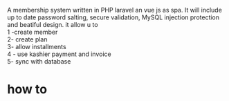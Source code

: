 A membership system written in PHP laravel an vue js as spa. It will include up to date password salting, secure validation, MySQL injection protection and beatiful design.
it allow u to <br>
 1 -create member <br>
 2- create plan <br>
 3- allow  installments <br>
 4 - use kashier payment and invoice  <br>
 5- sync with database <br>
 
 <h1> how to </h1>
 
 
